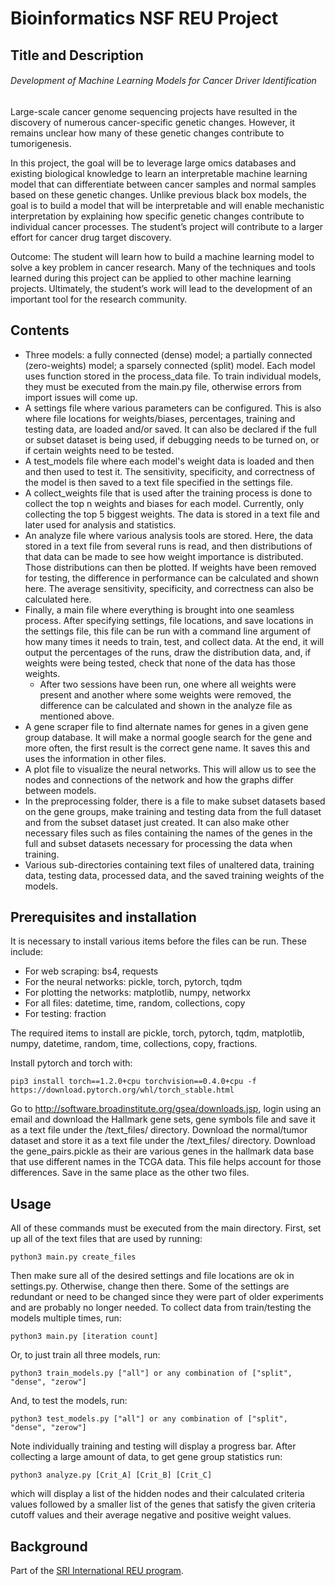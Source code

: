 # Bioinformatics NSF REU Project

## Title and Description
###### Development of Machine Learning Models for Cancer Driver Identification
Large-scale cancer genome sequencing projects have resulted in the discovery of numerous cancer-specific genetic changes. However, it remains unclear how many of these genetic changes contribute to tumorigenesis.

In this project, the goal will be to leverage large omics databases and existing biological knowledge to learn an interpretable machine learning model that can differentiate between cancer samples and normal samples based on these genetic changes. Unlike previous black box models, the goal is to build a model that will be interpretable and will enable mechanistic interpretation by explaining how specific genetic changes contribute to individual cancer processes. The student’s project will contribute to a larger effort for cancer drug target discovery.

Outcome: The student will learn how to build a machine learning model to solve a key problem in cancer research. Many of the techniques and tools learned during this project can be applied to other machine learning projects. Ultimately, the student’s work will lead to the development of an important tool for the research community.

## Contents
- Three models: a fully connected (dense) model; a partially connected (zero-weights) model; a sparsely connected (split) model. Each model uses function stored in the process\_data file. To train individual models, they must be executed from the main.py file, otherwise errors from import issues will come up. 
- A settings file where various parameters can be configured. This is also where file locations for weights/biases, percentages, training and testing data, are loaded and/or saved. It can also be declared if the full or subset dataset is being used, if debugging needs to be turned on, or if certain weights need to be tested.
- A test\_models file where each model's weight data is loaded and then and then used to test it. The sensitivity, specificity, and correctness of the model is then saved to a text file specified in the settings file.
- A collect\_weights file that is used after the training process is done to collect the top n weights and biases for each model. Currently, only collecting the top 5 biggest weights. The data is stored in a text file and later used for analysis and statistics. 
- An analyze file where various analysis tools are stored. Here, the data stored in a text file from several runs is read, and then distributions of that data can be made to see how weight importance is distributed. Those distributions can then be plotted. If weights have been removed for testing, the difference in performance can be calculated and shown here. The average sensitivity, specificity, and correctness can also be calculated here. 
- Finally, a main file where everything is brought into one seamless process. After specifying settings, file locations, and save locations in the settings file, this file can be run with a command line argument of how many times it needs to train, test, and collect data. At the end, it will output the percentages of the runs, draw the distribution data, and, if weights were being tested, check that none of the data has those weights. 
	- After two sessions have been run, one where all weights were present and another where some weights were removed, the difference can be calculated and shown in the analyze file as mentioned above. 
- A gene scraper file to find alternate names for genes in a given gene group database. It will make a normal google search for the gene and more often, the first result is the correct gene name. It saves this and uses the information in other files.
- A plot file to visualize the neural networks. This will allow us to see the nodes and connections of the network and how the graphs differ between models.
- In the preprocessing folder, there is a file to make subset datasets based on the gene groups, make training and testing data from the full dataset and from the subset dataset just created. It can also make other necessary files such as files containing the names of the genes in the full and subset datasets necessary for processing the data when training. 
- Various sub-directories containing text files of unaltered data, training data, testing data, processed data, and the saved training weights of the models. 

## Prerequisites and installation
It is necessary to install various items before the files can be run. These include:
- For web scraping: bs4, requests
- For the neural networks: pickle, torch, pytorch, tqdm
- For plotting the networks: matplotlib, numpy, networkx
- For all files: datetime, time, random, collections, copy
- For testing: fraction

The required items to install are pickle, torch, pytorch, tqdm, matplotlib, numpy, datetime, random, time, collections, copy, fractions. 

Install pytorch and torch with: 
```
pip3 install torch==1.2.0+cpu torchvision==0.4.0+cpu -f https://download.pytorch.org/whl/torch_stable.html
```

Go to http://software.broadinstitute.org/gsea/downloads.jsp, login using an email and download the Hallmark gene sets, gene symbols file and save it as a text file under the /text\_files/ directory.
Download the normal/tumor dataset and store it as a text file under the /text\_files/ directory.
Download the gene\_pairs.pickle as their are various genes in the hallmark data base that use different names in the TCGA data. This file helps account for those differences. Save in the same place as the other two files. 

## Usage
All of these commands must be executed from the main directory.
First, set up all of the text files that are used by running:
```
python3 main.py create_files
```
Then make sure all of the desired settings and file locations are ok in settings.py. Otherwise, change then there. Some of the settings are redundant or need to be changed since they were part of older experiments and are probably no longer needed.
To collect data from train/testing the models multiple times, run: 
```
python3 main.py [iteration count]
```
Or, to just train all three models, run:
```
python3 train_models.py ["all"] or any combination of ["split", "dense", "zerow"]
```
And, to test the models, run:
```
python3 test_models.py ["all"] or any combination of ["split", "dense", "zerow"]
```
Note individually training and testing will display a progress bar.
After collecting a large amount of data, to get gene group statistics run:
```
python3 analyze.py [Crit_A] [Crit_B] [Crit_C]
```
which will display a list of the hidden nodes and their calculated criteria values followed by a smaller list of the genes that satisfy the given criteria cutoff values and their average negative and positive weight values. 

## Background
Part of the [SRI International REU program](https://www.sri.com/careers/research-experience-undergraduates-program).  
